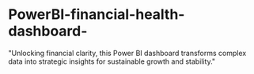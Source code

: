 # PowerBI-financial-health-dashboard-
"Unlocking financial clarity, this Power BI dashboard transforms complex data into strategic insights for sustainable growth and stability."
